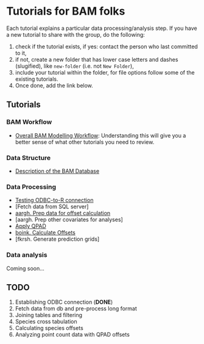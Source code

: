 # Tutorials for BAM folks

Each tutorial explains a particular data processing/analysis step.
If you have a new tutorial to share with the group, do the following:

1. check if the tutorial exists, if yes: contact the person who last committed to it,
2. if not, create a new folder that has lower case letters and dashes (slugified), like `new-folder` (i.e. not `New Folder`),
3. include your tutorial within the folder, for file options follow some of the existing tutorials.
4. Once done, add the link below.

## Tutorials

### BAM Workflow
* [Overall BAM Modelling Workflow](https://github.com/borealbirds/tutorials/blob/master/overall-bam-modelling-workflow/README.md): Understanding this will give you a better sense of what other tutorials you need to review.

### Data Structure
* [Description of the BAM Database](https://github.com/borealbirds/tutorials/tree/master/avian-database-structure/)

### Data Processing

* [Testing ODBC-to-R connection](https://github.com/borealbirds/tutorials/blob/master/testing-odbc-to-r-connection/testing-odbc-to-r-connection.md)
* [Fetch data from SQL server]
* [aargh. Prep data for offset calculation](https://github.com/borealbirds/tutorials/tree/master/prep-for-offset-creation)
* [aargh. Prep other covariates for analyses]
* [Apply QPAD](https://github.com/borealbirds/tutorials/tree/master/apply-qpad/README.md)
* [boink. Calculate Offsets](https://github.com/borealbirds/tutorials/blob/master/offset-estimation/README.md)
* [fkrsh. Generate prediction grids]

### Data analysis

Coming soon...

## TODO

1. Establishing ODBC connection (**DONE**)
2. Fetch data from db and pre-process long format
3. Joining tables and filtering
4. Species cross tabulation
5. Calculating species offsets
6. Analyzing point count data with QPAD offsets
